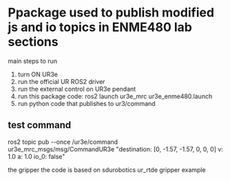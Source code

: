 # Ppackage used to publish modified js and io topics in ENME480 lab sections

main steps to run 
1. turn ON UR3e
2. run the official UR ROS2 driver
3. run the external control on UR3e pendant
4. run this package code: ros2 launch ur3e_mrc ur3e_enme480.launch
5. run python code that publishes to ur3/command


## test command
ros2 topic pub --once /ur3e/command ur3e_mrc_msgs/msg/CommandUR3e "destination: [0, -1.57, -1.57, 0, 0, 0]
v: 1.0
a: 1.0
io_0: false" 


the gripper the code is based on sdurobotics ur_rtde gripper example